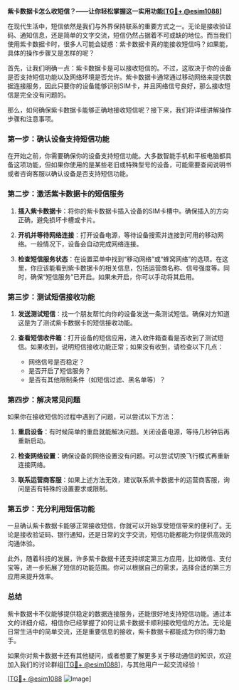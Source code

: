 **紫卡数据卡怎么收短信？——让你轻松掌握这一实用功能[[TG💪+ @esim1088](https://t.me/s/esim1088)]**

在现代生活中，短信依然是我们与外界保持联系的重要方式之一。无论是接收验证码、通知信息，还是简单的文字交流，短信仍然占据着不可或缺的地位。而当我们使用紫卡数据卡时，很多人可能会疑惑：紫卡数据卡真的能接收短信吗？如果能，具体的操作步骤又是怎样的呢？

首先，让我们明确一点：紫卡数据卡是可以接收短信的。不过，这取决于你的设备是否支持短信功能以及网络环境是否允许。紫卡数据卡通常通过移动网络来提供数据连接服务，因此只要你的设备能够识别SIM卡，并且网络信号良好，那么接收短信是完全没有问题的。

那么，如何确保紫卡数据卡能够正确地接收短信呢？接下来，我们将详细讲解操作步骤和注意事项。

### **第一步：确认设备支持短信功能**
在开始之前，你需要确保你的设备支持短信功能。大多数智能手机和平板电脑都具备这项功能，但如果你使用的是某些老旧或特殊型号的设备，可能需要查阅说明书或者咨询客服以确认设备是否支持短信功能。

### **第二步：激活紫卡数据卡的短信服务**
1. **插入紫卡数据卡**：将你的紫卡数据卡插入设备的SIM卡槽中。确保插入的方向正确，避免损坏卡槽或卡片。
   
2. **开机并等待网络连接**：打开设备电源，等待设备搜索并连接到可用的移动网络。一般情况下，设备会自动完成网络连接。

3. **检查短信服务状态**：在设置菜单中找到“移动网络”或“蜂窝网络”的选项。在这里，你应该能看到紫卡数据卡的相关信息，包括运营商名称、信号强度等。同时，确保“短信服务”已开启。如果未开启，你可以手动将其启用。

### **第三步：测试短信接收功能**
1. **发送测试短信**：找一个朋友帮忙向你的设备发送一条测试短信。确保对方知道这是为了测试紫卡数据卡的短信接收功能。

2. **查看短信收件箱**：打开设备的短信应用，进入收件箱查看是否收到了测试短信。如果收到，说明短信接收功能正常；如果没有收到，请检查以下几点：
   - 网络信号是否稳定？
   - 是否开启了短信服务？
   - 是否有其他限制条件（如短信过滤、黑名单等）？

### **第四步：解决常见问题**
如果你在接收短信的过程中遇到了问题，可以尝试以下方法：

1. **重启设备**：有时候简单的重启就能解决问题。关闭设备电源，等待几秒钟后再重新启动。

2. **检查网络设置**：确保设备的网络设置没有问题。可以尝试切换飞行模式再重新连接网络。

3. **联系运营商客服**：如果上述方法无效，建议联系紫卡数据卡的运营商客服，询问是否有特殊的设置要求或限制。

### **第五步：充分利用短信功能**
一旦确认紫卡数据卡能够正常接收短信，你就可以开始享受短信带来的便利了。无论是接收验证码、银行通知，还是日常的文字交流，短信功能都能为你提供高效的沟通体验。

此外，随着科技的发展，许多紫卡数据卡还支持绑定第三方应用，比如微信、支付宝等，进一步拓展了短信的功能范围。你可以根据自己的需求，选择合适的第三方应用来提升效率。

### **总结**
紫卡数据卡不仅能够提供稳定的数据连接服务，还能很好地支持短信功能。通过本文的详细介绍，相信你已经掌握了如何让紫卡数据卡顺利接收短信的方法。无论是日常生活中的简单交流，还是重要信息的接收，紫卡数据卡都能成为你的得力助手。

如果你对紫卡数据卡还有其他疑问，或者想要了解更多关于移动通信的知识，欢迎加入我们的讨论群组[[TG💪+ @esim1088](https://t.me/s/esim1088)]，与其他用户一起交流经验！

[[TG💪+ @esim1088](https://t.me/s/esim1088) ![Image](https://i.postimg.cc/4NQfJmqS/Snipaste-2025-05-13-00-14-12.png)]